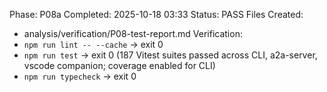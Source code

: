 Phase: P08a
Completed: 2025-10-18 03:33
Status: PASS
Files Created:
- analysis/verification/P08-test-report.md
Verification:
- `npm run lint -- --cache` → exit 0
- `npm run test` → exit 0 (187 Vitest suites passed across CLI, a2a-server, vscode companion; coverage enabled for CLI)
- `npm run typecheck` → exit 0
